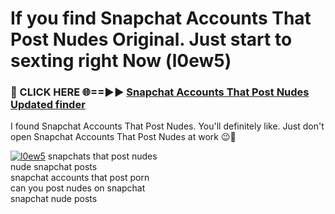 # If you find Snapchat Accounts That Post Nudes Original. Just start to sexting right Now (l0ew5)

<h3>🔴 CLICK HERE 🌐==►► <a href="https://tinyurl.com/mtbk5fxa" rel="nofollow">Snapchat Accounts That Post Nudes Updated finder</a></h3>

I found Snapchat Accounts That Post Nudes. You'll definitely like. Just don't open Snapchat Accounts That Post Nudes at work 😉💬

[![l0ew5](https://i.imgur.com/Q8WKrnY.jpeg)](https://tinyurl.com/mtbk5fxa)
snapchats that post nudes<br>
nude snapchat posts<br>
snapchat accounts that post porn<br>
can you post nudes on snapchat<br>
snapchat nude posts